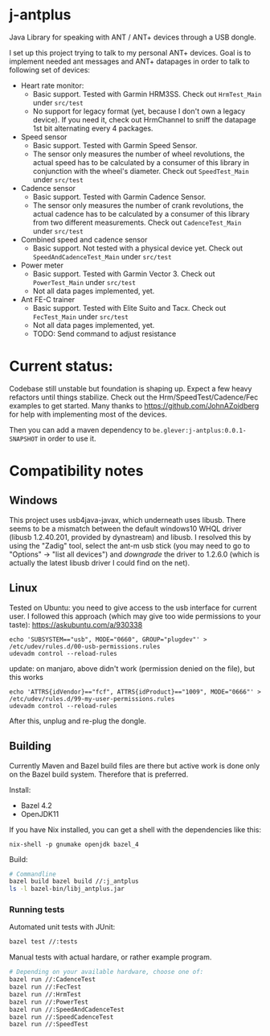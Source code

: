 # j-antplus
Java Library for speaking with ANT / ANT+ devices through a USB dongle.

I set up this project trying to talk to my personal ANT+ devices.
Goal is to implement needed ant messages and ANT+ datapages in order to talk to following set of devices:

* Heart rate monitor:
	* Basic support. Tested with Garmin HRM3SS. Check out `HrmTest_Main` under `src/test`
	* No support for legacy format (yet, because I don't own a legacy device). If you need it, check out HrmChannel to sniff the datapage 1st bit alternating every 4 packages.
* Speed sensor
	* Basic support. Tested with Garmin Speed Sensor.
	* The sensor only measures the number of wheel revolutions, the actual speed has to be calculated by a consumer of this library in conjunction with the wheel's diameter.
		Check out `SpeedTest_Main` under `src/test`
* Cadence sensor
	* Basic support. Tested with Garmin Cadence Sensor.
	* The sensor only measures the number of crank revolutions, the actual cadence has to be calculated by a consumer of this library from two different measurements.
		Check out `CadenceTest_Main` under `src/test`
* Combined speed and cadence sensor
	* Basic support. Not tested with a physical device yet. Check out `SpeedAndCadenceTest_Main` under `src/test`
* Power meter
	* Basic support. Tested with Garmin Vector 3. Check out `PowerTest_Main` under `src/test`
	* Not all data pages implemented, yet.
* Ant FE-C trainer
	* Basic support. Tested with Elite Suito and Tacx. Check out `FecTest_Main` under `src/test`
	* Not all data pages implemented, yet.
	* TODO: Send command to adjust resistance


# Current status: 
Codebase still unstable but foundation is shaping up. Expect a few heavy refactors until things stabilize.
Check out the Hrm/SpeedTest/Cadence/Fec examples to get started. Many thanks to https://github.com/JohnAZoidberg for help with implementing most of the devices.

Then you can add a maven dependency to `be.glever:j-antplus:0.0.1-SNAPSHOT` in order to use it.

# Compatibility notes
## Windows
This project uses usb4java-javax, which underneath uses libusb.
There seems to be a mismatch between the default windows10 WHQL driver (libusb 1.2.40.201, provided by dynastream) and libusb.
I resolved this by using the "Zadig" tool, select the ant-m usb stick (you may need to go to "Options" -> "list all devices")
and *downgrade* the driver to 1.2.6.0 (which is actually the latest libusb driver I could find on the net).

## Linux
Tested on Ubuntu: you need to give access to the usb interface for current user.
I followed this approach (which may give too wide permissions to your taste): https://askubuntu.com/a/930338  
```
echo 'SUBSYSTEM=="usb", MODE="0660", GROUP="plugdev"' > /etc/udev/rules.d/00-usb-permissions.rules
udevadm control --reload-rules
```

update: on manjaro, above didn't work (permission denied on the file), but this works
```
echo 'ATTRS{idVendor}=="fcf", ATTRS{idProduct}=="1009", MODE="0666"' > /etc/udev/rules.d/99-my-user-permissions.rules
udevadm control --reload-rules
```
After this, unplug and re-plug the dongle.

## Building

Currently Maven and Bazel build files are there but active work is done only on
the Bazel build system. Therefore that is preferred.

Install:

- Bazel 4.2
- OpenJDK11

If you have Nix installed, you can get a shell with the dependencies like this:

```
nix-shell -p gnumake openjdk bazel_4
```

Build:

```sh
# Commandline
bazel build bazel build //:j_antplus
ls -l bazel-bin/libj_antplus.jar
```

### Running tests

Automated unit tests with JUnit:

```sh
bazel test //:tests
```

Manual tests with actual hardare, or rather example program.

```sh
# Depending on your available hardware, choose one of:
bazel run //:CadenceTest
bazel run //:FecTest
bazel run //:HrmTest
bazel run //:PowerTest
bazel run //:SpeedAndCadenceTest
bazel run //:SpeedCadenceTest
bazel run //:SpeedTest
```
